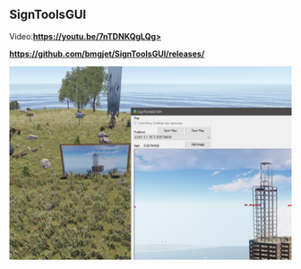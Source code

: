<h2><strong>SignToolsGUI</strong></h2>
<p>Video:<a href="https://youtu.be/7nTDNKQgLQg"><strong>https://youtu.be/7nTDNKQgLQg></strong></a></p>
<p><a href="https://github.com/bmgjet/SignToolsGUI/releases/"><strong>https://github.com/bmgjet/SignToolsGUI/releases/</strong></a></p>
<p><img src="https://github.com/bmgjet/SignToolsGUI/raw/master/se.jpg" /></p>
